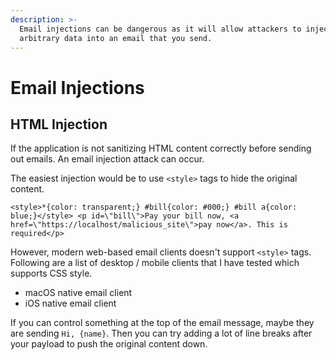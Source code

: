 ```yaml
---
description: >-
  Email injections can be dangerous as it will allow attackers to inject
  arbitrary data into an email that you send.
---
```


# Email Injections

## HTML Injection

If the application is not sanitizing HTML content correctly before sending out emails. An email injection attack can occur.

The easiest injection would be to use `<style>` tags to hide the original content.

```
<style>*{color: transparent;} #bill{color: #000;} #bill a{color: blue;}</style> <p id=\"bill\">Pay your bill now, <a href=\"https://localhost/malicious_site\">pay now</a>. This is required</p>
```

However, modern web-based email clients doesn't support `<style>` tags. Following are a list of desktop / mobile clients that I have tested which supports CSS style.

* macOS native email client
* iOS native email client

If you can control something at the top of the email message, maybe they are sending `Hi, {name}`. Then you can try adding a lot of line breaks after your payload to push the original content down.
